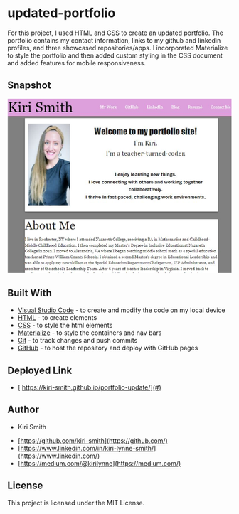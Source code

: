 # updated-portfolio

For this project, I used HTML and CSS to create an updated portfolio. The portfolio contains my contact information, links to my github and linkedin profiles, and three showcased repositories/apps. I incorporated Materialize to style the portfolio and then added custom styling in the CSS document and added features for mobile responsiveness.

## Snapshot

<img src="assets/Snip.JPG" alt="Screenshot of portfolio">

## Built With

* [Visual Studio Code](https://code.visualstudio.com/) - to create and modify the code on my local device
* [HTML](https://developer.mozilla.org/en-US/docs/Web/HTML) - to create elements
* [CSS](https://developer.mozilla.org/en-US/docs/Web/CSS) - to style the html elements
* [Materialize](https://materializecss.com/) - to style the containers and nav bars
* [Git](https://git-scm.com/) - to track changes and push commits
* [GitHub](github.com) - to host the repository and deploy with GitHub pages

## Deployed Link

* [ https://kiri-smith.github.io/portfolio-update/](#)

## Author

* Kiri Smith 

- [https://github.com/kiri-smith](https://github.com/)
- [https://www.linkedin.com/in/kiri-lynne-smith/](https://www.linkedin.com/)
- [https://medium.com/@kirilynne](https://medium.com/)

## License

This project is licensed under the MIT License.